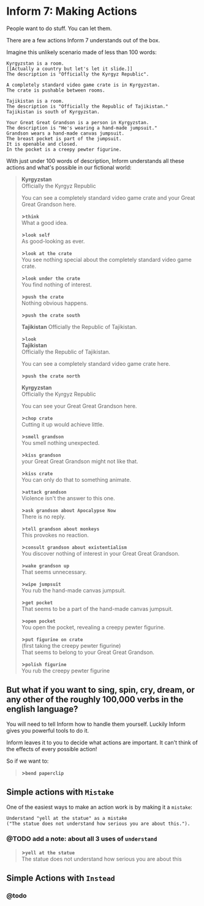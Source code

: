 # Inform 7: Making Actions

People want to do stuff.  You can let them.

There are a few actions Inform 7 understands out of the box.

Imagine this unlikely scenario made of less than 100 words:


```inform7
Kyrgyzstan is a room.  
[[Actually a country but let's let it slide.]]  
The description is "Officially the Kyrgyz Republic".

A completely standard video game crate is in Kyrgyzstan.  
The crate is pushable between rooms.  

Tajikistan is a room.  
The description is "Officially the Republic of Tajikistan."
Tajikistan is south of Kyrgyzstan.

Your Great Great Grandson is a person in Kyrgyzstan.   
The description is "He's wearing a hand-made jumpsuit."
Grandson wears a hand-made canvas jumpsuit.
The breast pocket is part of the jumpsuit.  
It is openable and closed. 
In the pocket is a creepy pewter figurine.  
```

With just under 100 words of description, Inform understands all these actions and what's possible in our fictional world:

> **Kyrgyzstan**  
> Officially the Kyrgyz Republic  
>    
> You can see a completely standard video game crate and your Great Great Grandson here.  
>   
> **\>`think`**  
> What a good idea.  
>   
> **\>`look self`**  
> As good-looking as ever.  
>   
> **\>`look at the crate`**     
> You see nothing special about the completely standard video game crate.  
>   
> **\>`look under the crate`**   
> You find nothing of interest.  
>   
> **\>`push the crate`**  
> Nothing obvious happens.  
>   
> **\>`push the crate south`**     
>   
> **Tajikistan**
> Officially the Republic of Tajikistan.  
>   
> **\>`look`**  
> **Tajikistan**  
> Officially the Republic of Tajikistan.  
>   
> You can see a completely standard video game crate here.  
>   
> **\>`push the crate north`**  
>   
> **Kyrgyzstan**  
> Officially the Kyrgyz Republic  
>   
> You can see your Great Great Grandson here.  
>   
> **\>`chop crate`**  
> Cutting it up would achieve little.  
> 
> **\>`smell grandson`**   
> You smell nothing unexpected.  
>   
> **\>`kiss grandson`**   
> your Great Great Grandson might not like that.  
> 
> **\>`kiss crate`**   
> You can only do that to something animate.  
>   
> **\>`attack grandson`**  
> Violence isn't the answer to this one.  
>   
> **\>`ask grandson about Apocalypse Now`**  
> There is no reply.  
>   
> **\>`tell grandson about monkeys`**    
> This provokes no reaction.  
>   
> **\>`consult grandson about existentialism`**    
> You discover nothing of interest in your Great Great Grandson.  
>   
> **\>`wake grandson up`**    
> That seems unnecessary.  
>   
> **\>`wipe jumpsuit`**     
> You rub the hand-made canvas jumpsuit.  
>   
> **\>`get pocket`**    
> That seems to be a part of the hand-made canvas jumpsuit.  
>   
> **\>`open pocket`**   
> You open the pocket, revealing a creepy pewter figurine.  
>   
> **\>`put figurine on crate`**  
> (first taking the creepy pewter figurine)  
> That seems to belong to your Great Great Grandson.  
>  
> **\>`polish figurine`**     
> You rub the creepy pewter figurine  


## But what if you want to sing, spin, cry, dream, or any other of the roughly 100,000 verbs in the english language?

You will need to tell Inform how to handle them yourself.  Luckily Inform gives you powerful tools to do it.

Inform leaves it to you to decide what actions are important.  It can't think of the effects of every possible action!

So if we want to:

> **\>`bend paperclip`**   

## Simple actions with `Mistake`

One of the easiest ways to make an action work is by making it a `mistake`:

```inform7
Understand "yell at the statue" as a mistake 
("The statue does not understand how serious you are about this.").
```

### @TODO add a note: about all 3 uses of `understand`

> **\>`yell at the statue`**  
> The statue does not understand how serious you are about this

## Simple Actions with `Instead`

### @todo
